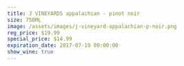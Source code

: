 ```yaml
---
title: J VINEYARDS appalachian - pinot noir
size: 750ML
image: /assets/images/j-vineyard-appalachian-p-noir.png
reg_price: $19.99
special_price: $14.99
expiration_date: 2017-07-19 00:00:00
show_wine: true
---
```



